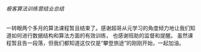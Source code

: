 ###### 极客算法训练营结业总结

一转眼两个多月的算法课程暂且结束了。感谢超哥从元学习的角度倾力地让我们知道如何进行数据结构和算法方面的有效训练，
也感谢班助的监督和提醒。
虽然课程暂且告一段落，但我们都知道这仅仅是“攀登旅途”的刚刚开始，一起加油。